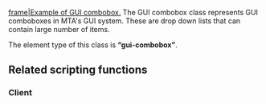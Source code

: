 [frame|Example of GUI combobox.](/docs/image-gui-combobox.jpg.md "wikilink") The GUI combobox class represents GUI comboboxes in MTA's GUI system. These are drop down lists that can contain large number of items.

The element type of this class is **“gui-combobox”**.

Related scripting functions
---------------------------

### Client
